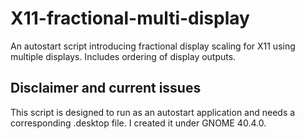 # X11-fractional-multi-display
An autostart script introducing fractional display scaling for X11 using multiple displays. Includes ordering of display outputs.

## Disclaimer and current issues 
This script is designed to run as an autostart application and needs a corresponding .desktop file. I created it under GNOME 40.4.0. 
